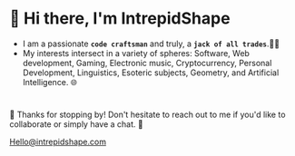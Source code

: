 # 👋 Hi there, I'm IntrepidShape

* I am a passionate **`code craftsman`** and truly, a **`jack of all trades`**.👨‍💻
* My interests intersect in a variety of spheres: Software, Web development, Gaming, Electronic music, Cryptocurrency, Personal Development, Linguistics, Esoteric subjects, Geometry, and Artificial Intelligence. 🌐
 
#
🙏 Thanks for stopping by!
Don't hesitate to reach out to me if you'd like to collaborate or simply have a chat. 🍻

Hello@intrepidshape.com
